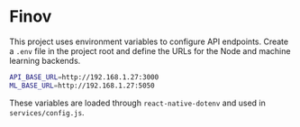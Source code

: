 # Finov

This project uses environment variables to configure API endpoints. Create a `.env` file in the project root and define the URLs for the Node and machine learning backends.

```bash
API_BASE_URL=http://192.168.1.27:3000
ML_BASE_URL=http://192.168.1.27:5050
```

These variables are loaded through `react-native-dotenv` and used in `services/config.js`.
